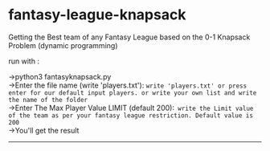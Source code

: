 # fantasy-league-knapsack
Getting the Best team of any Fantasy League based on the 0-1 Knapsack Problem (dynamic programming)

run with :

->python3 fantasyknapsack.py<br>
->Enter the file name (write 'players.txt'): ```write 'players.txt' or press enter for our default input players. or write your own list and write the name of the folder```<br>
->Enter The Max Player Value LIMIT (default 200):``` write the Limit value of the team as per your fantasy league restriction. Default value is 200```<br>
->You'll get the result

<hr>

